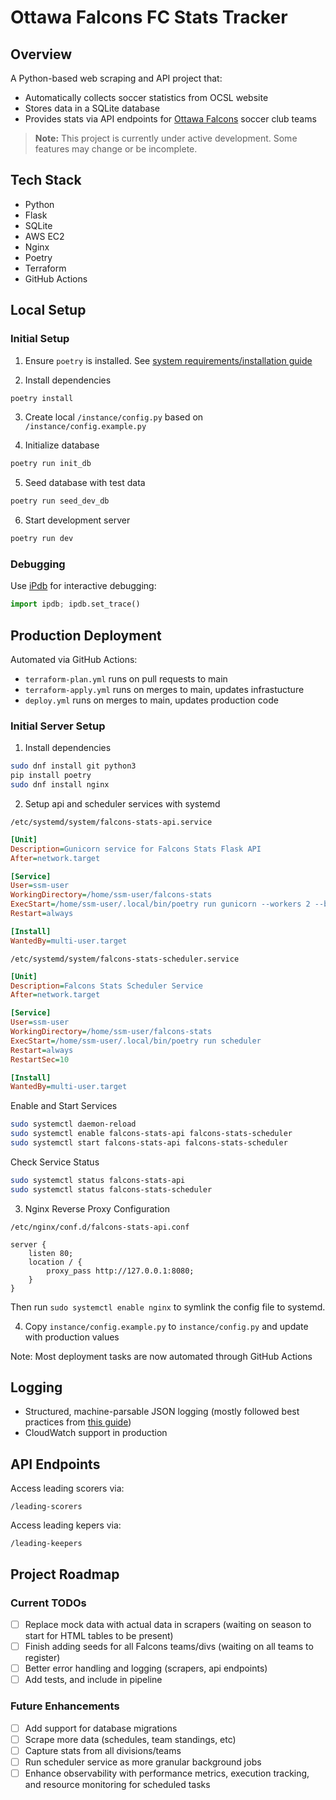 # Ottawa Falcons FC Stats Tracker

## Overview

A Python-based web scraping and API project that:

- Automatically collects soccer statistics from OCSL website
- Stores data in a SQLite database
- Provides stats via API endpoints for [Ottawa Falcons](https://ottawafalcons.com/) soccer club teams

> **Note:** This project is currently under active development. Some features may change or be incomplete.

## Tech Stack

- Python
- Flask
- SQLite
- AWS EC2
- Nginx
- Poetry
- Terraform
- GitHub Actions

## Local Setup

### Initial Setup

1. Ensure `poetry` is installed. See [system requirements/installation guide](https://python-poetry.org/docs/#system-requirements)

2. Install dependencies

```bash
poetry install
```

3. Create local `/instance/config.py` based on `/instance/config.example.py`

4. Initialize database

```bash
poetry run init_db
```

5. Seed database with test data

```bash
poetry run seed_dev_db
```

6. Start development server

```bash
poetry run dev
```

### Debugging

Use [iPdb](https://pypi.org/project/ipdb/) for interactive debugging:

```python
import ipdb; ipdb.set_trace()
```

## Production Deployment

Automated via GitHub Actions:

- `terraform-plan.yml` runs on pull requests to main
- `terraform-apply.yml` runs on merges to main, updates infrastucture
- `deploy.yml` runs on merges to main, updates production code

### Initial Server Setup

1. Install dependencies

```bash
sudo dnf install git python3
pip install poetry
sudo dnf install nginx
```

2. Setup api and scheduler services with systemd

`/etc/systemd/system/falcons-stats-api.service`

```ini
[Unit]
Description=Gunicorn service for Falcons Stats Flask API
After=network.target

[Service]
User=ssm-user
WorkingDirectory=/home/ssm-user/falcons-stats
ExecStart=/home/ssm-user/.local/bin/poetry run gunicorn --workers 2 --bind 0.0.0.0:8080 'falcons_stats:create_app()'
Restart=always

[Install]
WantedBy=multi-user.target
```

`/etc/systemd/system/falcons-stats-scheduler.service`

```ini
[Unit]
Description=Falcons Stats Scheduler Service
After=network.target

[Service]
User=ssm-user
WorkingDirectory=/home/ssm-user/falcons-stats
ExecStart=/home/ssm-user/.local/bin/poetry run scheduler
Restart=always
RestartSec=10

[Install]
WantedBy=multi-user.target
```

Enable and Start Services

```bash
sudo systemctl daemon-reload
sudo systemctl enable falcons-stats-api falcons-stats-scheduler
sudo systemctl start falcons-stats-api falcons-stats-scheduler
```

Check Service Status

```bash
sudo systemctl status falcons-stats-api
sudo systemctl status falcons-stats-scheduler
```

3. Nginx Reverse Proxy Configuration

`/etc/nginx/conf.d/falcons-stats-api.conf`

```nginx
server {
    listen 80;
    location / {
        proxy_pass http://127.0.0.1:8080;
    }
}
```

Then run `sudo systemctl enable nginx` to symlink the config file to systemd.

4. Copy `instance/config.example.py` to `instance/config.py` and update with production values

Note: Most deployment tasks are now automated through GitHub Actions

## Logging

- Structured, machine-parsable JSON logging (mostly followed best practices from [this guide](https://betterstack.com/community/guides/logging/how-to-start-logging-with-python/#structured-json-logging-in-python))
- CloudWatch support in production

## API Endpoints

Access leading scorers via:

```
/leading-scorers
```

Access leading kepers via:

```
/leading-keepers
```

## Project Roadmap

### Current TODOs

- [ ] Replace mock data with actual data in scrapers (waiting on season to start for HTML tables to be present)
- [ ] Finish adding seeds for all Falcons teams/divs (waiting on all teams to register)
- [ ] Better error handling and logging (scrapers, api endpoints)
- [ ] Add tests, and include in pipeline

### Future Enhancements

- [ ] Add support for database migrations
- [ ] Scrape more data (schedules, team standings, etc)
- [ ] Capture stats from all divisions/teams
- [ ] Run scheduler service as more granular background jobs
- [ ] Enhance observability with performance metrics, execution tracking, and resource monitoring for scheduled tasks
